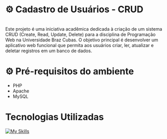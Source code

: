 # ⚙ Cadastro de Usuários - CRUD

<br>Este projeto é uma iniciativa acadêmica dedicada à criação de um sistema CRUD (Create, Read, Update, Delete)
para a disciplina de Programação Web na Universidade Braz Cubas. O objetivo principal é desenvolver um aplicativo web
funcional que permita aos usuários criar, ler, atualizar e deletar registros em um banco de dados.</br>

<h1> ⚙  Pré-requisitos do ambiente  </h1>

- PHP
- Apache
- MySQL

<div> 
  <h1>Tecnologias Utilizadas</h1>

[![My Skills](https://skillicons.dev/icons?i=github,git,php,bootstrap,html,css,mysql,vscode)](https://skillicons.dev)

 </div>
<div>
